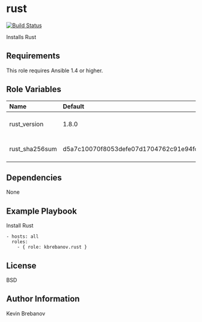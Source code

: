 rust
====

[![Build Status](https://travis-ci.org/kbrebanov/ansible-rust.svg?branch=master)](https://travis-ci.org/kbrebanov/ansible-rust)

Installs Rust

Requirements
------------

This role requires Ansible 1.4 or higher.

Role Variables
--------------

| Name           | Default                                                          | Description                 |
|:---------------|:-----------------------------------------------------------------|:----------------------------|
| rust_version   | 1.8.0                                                            | Version of Rust to install  |
| rust_sha256sum | d5a7c10070f8053defe07d1704762c91e94fc30a1020d16b111d63e9af365d48 | SHA 256 checksum of package |

Dependencies
------------

None

Example Playbook
----------------

Install Rust
```
- hosts: all
  roles:
    - { role: kbrebanov.rust }
```

License
-------

BSD

Author Information
------------------

Kevin Brebanov
